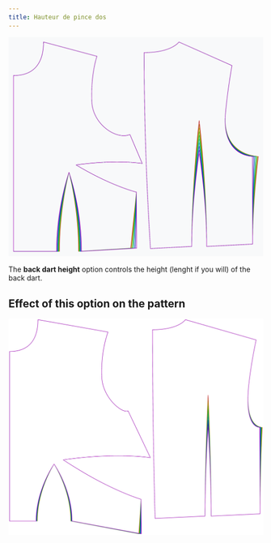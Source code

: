 ```yaml
---
title: Hauteur de pince dos
---
```


![The effect of the back dart height option on the pattern](sample.png)

The **back dart height** option controls the height (lenght if you will) of the back dart.


## Effect of this option on the pattern
![This image shows the effect of this option by superimposing several variants that have a different value for this option](bella_backdartheight_sample.svg "Effect of this option on the pattern")